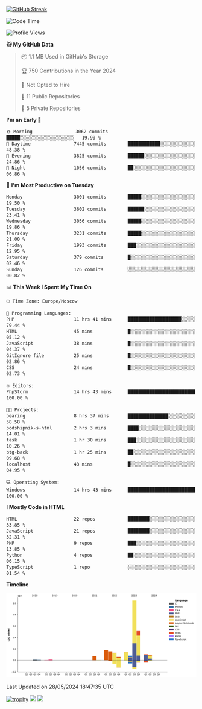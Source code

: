 [![GitHub Streak](https://github-readme-streak-stats.herokuapp.com/?user=yogik10)](https://git.io/streak-stats)
<!--START_SECTION:waka-->
![Code Time](http://img.shields.io/badge/Code%20Time-557%20hrs%2051%20mins-blue)

![Profile Views](http://img.shields.io/badge/Profile%20Views-1-blue)

**🐱 My GitHub Data** 

> 📦 1.1 MB Used in GitHub's Storage 
 > 
> 🏆 750 Contributions in the Year 2024
 > 
> 🚫 Not Opted to Hire
 > 
> 📜 11 Public Repositories 
 > 
> 🔑 5 Private Repositories 
 > 
**I'm an Early 🐤** 

```text
🌞 Morning                3062 commits        █████░░░░░░░░░░░░░░░░░░░░   19.90 % 
🌆 Daytime                7445 commits        ████████████░░░░░░░░░░░░░   48.38 % 
🌃 Evening                3825 commits        ██████░░░░░░░░░░░░░░░░░░░   24.86 % 
🌙 Night                  1056 commits        ██░░░░░░░░░░░░░░░░░░░░░░░   06.86 % 
```
📅 **I'm Most Productive on Tuesday** 

```text
Monday                   3001 commits        █████░░░░░░░░░░░░░░░░░░░░   19.50 % 
Tuesday                  3602 commits        ██████░░░░░░░░░░░░░░░░░░░   23.41 % 
Wednesday                3056 commits        █████░░░░░░░░░░░░░░░░░░░░   19.86 % 
Thursday                 3231 commits        █████░░░░░░░░░░░░░░░░░░░░   21.00 % 
Friday                   1993 commits        ███░░░░░░░░░░░░░░░░░░░░░░   12.95 % 
Saturday                 379 commits         █░░░░░░░░░░░░░░░░░░░░░░░░   02.46 % 
Sunday                   126 commits         ░░░░░░░░░░░░░░░░░░░░░░░░░   00.82 % 
```


📊 **This Week I Spent My Time On** 

```text
🕑︎ Time Zone: Europe/Moscow

💬 Programming Languages: 
PHP                      11 hrs 41 mins      ████████████████████░░░░░   79.44 % 
HTML                     45 mins             █░░░░░░░░░░░░░░░░░░░░░░░░   05.12 % 
JavaScript               38 mins             █░░░░░░░░░░░░░░░░░░░░░░░░   04.37 % 
GitIgnore file           25 mins             █░░░░░░░░░░░░░░░░░░░░░░░░   02.86 % 
CSS                      24 mins             █░░░░░░░░░░░░░░░░░░░░░░░░   02.73 % 

🔥 Editors: 
PhpStorm                 14 hrs 43 mins      █████████████████████████   100.00 % 

🐱‍💻 Projects: 
bearing                  8 hrs 37 mins       ███████████████░░░░░░░░░░   58.58 % 
podshipnik-s-html        2 hrs 3 mins        ████░░░░░░░░░░░░░░░░░░░░░   14.01 % 
task                     1 hr 30 mins        ███░░░░░░░░░░░░░░░░░░░░░░   10.26 % 
btg-back                 1 hr 25 mins        ██░░░░░░░░░░░░░░░░░░░░░░░   09.68 % 
localhost                43 mins             █░░░░░░░░░░░░░░░░░░░░░░░░   04.95 % 

💻 Operating System: 
Windows                  14 hrs 43 mins      █████████████████████████   100.00 % 
```

**I Mostly Code in HTML** 

```text
HTML                     22 repos            ████████░░░░░░░░░░░░░░░░░   33.85 % 
JavaScript               21 repos            ████████░░░░░░░░░░░░░░░░░   32.31 % 
PHP                      9 repos             ███░░░░░░░░░░░░░░░░░░░░░░   13.85 % 
Python                   4 repos             ██░░░░░░░░░░░░░░░░░░░░░░░   06.15 % 
TypeScript               1 repo              ░░░░░░░░░░░░░░░░░░░░░░░░░   01.54 % 
```



**Timeline**

![Lines of Code chart](https://raw.githubusercontent.com/Yogik10/Yogik10/main/assets/bar_graph.png)


 Last Updated on 28/05/2024 18:47:35 UTC
<!--END_SECTION:waka-->
[![trophy](https://github-profile-trophy.vercel.app/?username=yogik10)](https://github.com/ryo-ma/github-profile-trophy)
![](https://github-profile-summary-cards.vercel.app/api/cards/profile-details?username=yogik10&theme=solarized_dark)
![](https://github-profile-summary-cards.vercel.app/api/cards/most-commit-language?username=yogik10&theme=solarized_dark)


